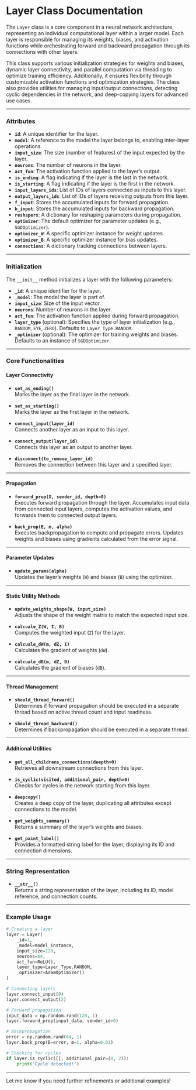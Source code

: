 # Layer Class Documentation

The `Layer` class is a core component in a neural network architecture, representing an individual computational layer within a larger model. Each layer is responsible for managing its weights, biases, and activation functions while orchestrating forward and backward propagation through its connections with other layers.

This class supports various initialization strategies for weights and biases, dynamic layer connectivity, and parallel computation via threading to optimize training efficiency. Additionally, it ensures flexibility through customizable activation functions and optimization strategies. The class also provides utilities for managing input/output connections, detecting cyclic dependencies in the network, and deep-copying layers for advanced use cases.

---

### Attributes
- **`id`**: A unique identifier for the layer.
- **`model`**: A reference to the model the layer belongs to, enabling inter-layer operations.
- **`input_size`**: The size (number of features) of the input expected by the layer.
- **`neurons`**: The number of neurons in the layer.
- **`act_fun`**: The activation function applied to the layer’s output.
- **`is_ending`**: A flag indicating if the layer is the last in the network.
- **`is_starting`**: A flag indicating if the layer is the first in the network.
- **`input_layers_ids`**: List of IDs of layers connected as inputs to this layer.
- **`output_layers_ids`**: List of IDs of layers receiving outputs from this layer.
- **`f_input`**: Stores the accumulated inputs for forward propagation.
- **`b_input`**: Stores the accumulated inputs for backward propagation.
- **`reshspers`**: A dictionary for reshaping parameters during propagation.
- **`optimizer`**: The default optimizer for parameter updates (e.g., `SGDOptimizer`).
- **`optimizer_W`**: A specific optimizer instance for weight updates.
- **`optimizer_B`**: A specific optimizer instance for bias updates.
- **`connections`**: A dictionary tracking connections between layers.

---

### Initialization
The `__init__` method initializes a layer with the following parameters:

- **`_id`**: A unique identifier for the layer.
- **`_model`**: The model the layer is part of.
- **`input_size`**: Size of the input vector.
- **`neurons`**: Number of neurons in the layer.
- **`act_fun`**: The activation function applied during forward propagation.
- **`layer_type`** (optional): Specifies the type of layer initialization (e.g., `RANDOM`, `EYE`, `ZERO`). Defaults to `Layer_Type.RANDOM`.
- **`_optimizer`** (optional): The optimizer for training weights and biases. Defaults to an instance of `SGDOptimizer`.

---

### Core Functionalities

#### Layer Connectivity
- **`set_as_ending()`**  
  Marks the layer as the final layer in the network.

- **`set_as_starting()`**  
  Marks the layer as the first layer in the network.

- **`connect_input(layer_id)`**  
  Connects another layer as an input to this layer.

- **`connect_output(layer_id)`**  
  Connects this layer as an output to another layer.

- **`disconnect(to_remove_layer_id)`**  
  Removes the connection between this layer and a specified layer.

---

#### Propagation
- **`forward_prop(X, sender_id, depth=0)`**  
  Executes forward propagation through the layer. Accumulates input data from connected input layers, computes the activation values, and forwards them to connected output layers.

- **`back_prop(E, m, alpha)`**  
  Executes backpropagation to compute and propagate errors. Updates weights and biases using gradients calculated from the error signal.

---

#### Parameter Updates
- **`update_params(alpha)`**  
  Updates the layer’s weights (`W`) and biases (`B`) using the optimizer.

---

#### Static Utility Methods
- **`update_weights_shape(W, input_size)`**  
  Adjusts the shape of the weight matrix to match the expected input size.

- **`calcuale_Z(W, I, B)`**  
  Computes the weighted input (`Z`) for the layer.

- **`calcuale_dW(m, dZ, I)`**  
  Calculates the gradient of weights (`dW`).

- **`calcuale_dB(m, dZ, B)`**  
  Calculates the gradient of biases (`dB`).

---

#### Thread Management
- **`should_thread_forward()`**  
  Determines if forward propagation should be executed in a separate thread based on active thread count and input readiness.

- **`should_thread_backward()`**  
  Determines if backpropagation should be executed in a separate thread.

---

#### Additional Utilities
- **`get_all_childrens_connections(deepth=0)`**  
  Retrieves all downstream connections from this layer.

- **`is_cyclic(visited, additional_pair, depth=0)`**  
  Checks for cycles in the network starting from this layer.

- **`deepcopy()`**  
  Creates a deep copy of the layer, duplicating all attributes except connections to the model.

- **`get_weights_summary()`**  
  Returns a summary of the layer’s weights and biases.

- **`get_paint_label()`**  
  Provides a formatted string label for the layer, displaying its ID and connection dimensions.

---

### String Representation
- **`__str__()`**  
  Returns a string representation of the layer, including its ID, model reference, and connection counts.

---

### Example Usage

```python
# Creating a layer
layer = Layer(
    _id=1, 
    _model=model_instance, 
    input_size=128, 
    neurons=64, 
    act_fun=ReLU(), 
    layer_type=Layer_Type.RANDOM, 
    _optimizer=AdamOptimizer()
)

# Connecting layers
layer.connect_input(0)
layer.connect_output(2)

# Forward propagation
input_data = np.random.rand(128, 1)
layer.forward_prop(input_data, sender_id=0)

# Backpropagation
error = np.random.rand(64, 1)
layer.back_prop(E=error, m=1, alpha=0.01)

# Checking for cycles
if layer.is_cyclic([], additional_pair=(0, 2)):
    print("Cycle detected!")
```

--- 

Let me know if you need further refinements or additional examples!